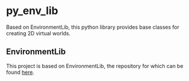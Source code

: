 # py_env_lib
Based on EnvironmentLib, this python library provides base classes for creating 2D virtual worlds.

## EnvironmentLib
This project is based on EnvironmentLib, the repository for which can be found [here](https://github.com/Preponderous-Software/EnvironmentLib).
